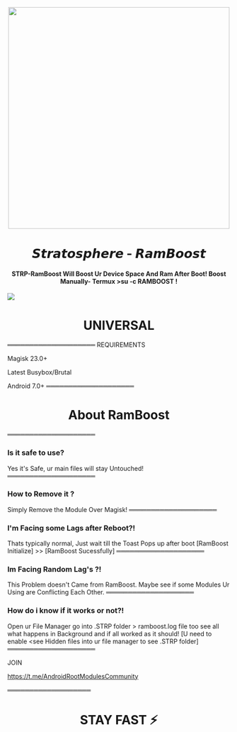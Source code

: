 <p align="center"><a href="https://t.me/AndroidRootModulesCommunity"><img src="https://i.imgur.com/MLQV6Rw.png" width="500"></a></p>  
 <h1 align="center"><b> 𝙎𝙩𝙧𝙖𝙩𝙤𝙨𝙥𝙝𝙚𝙧𝙚 - 𝙍𝙖𝙢𝘽𝙤𝙤𝙨𝙩 </b></h1>  
 <h4 align="center">STRP-RamBoost Will Boost Ur Device Space And Ram After Boot! 
Boost Manually- Termux >su -c RAMBOOST !</h4>

 <a href="https://t.me/AndroidRootModulesCommunity"><img src="https://img.shields.io/badge/Join-Telegram%20Channel-red.svg?logo=Telegram"></a>
 
 <h1 align="center"><b> UNIVERSAL </b></h1>


════════════════════
REQUIREMENTS

Magisk 23.0+

Latest Busybox/Brutal

Android 7.0+
════════════════════

 <h1 align="center"><b>About RamBoost </b></h1>
 
════════════════════
### Is it safe to use?

Yes it's Safe, ur main files will stay Untouched!
════════════════════
### How to Remove it ?

Simply Remove the Module Over Magisk!
════════════════════
### I'm Facing some Lags after Reboot?!

Thats typically normal, Just wait till the Toast Pops up after boot
[RamBoost Initialize] >> [RamBoost Sucessfully]
════════════════════
### Im Facing Random Lag's ?!

This Problem doesn't Came from RamBoost. Maybe see if some Modules Ur Using are Conflicting Each Other.
════════════════════
### How do i know if it works or not?!

Open ur File Manager go into 
.STRP folder > ramboost.log file too see all what happens in Background and if all worked as it should!
[U need to enable <see Hidden files into ur file manager to see .STRP folder]
════════════════════

JOIN

https://t.me/AndroidRootModulesCommunity

═══════════════════

 <h1 align="center"><b> STAY FAST ⚡️ </b></h1>


